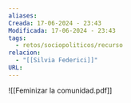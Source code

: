 ```yaml
---
aliases: 
Creada: 17-06-2024 - 23:43
Modificada: 17-06-2024 - 23:43
tags:
  - retos/sociopoliticos/recurso
relacion:
  - "[[Silvia Federici]]"
URL:
---
```




![[Feminizar la comunidad.pdf]]